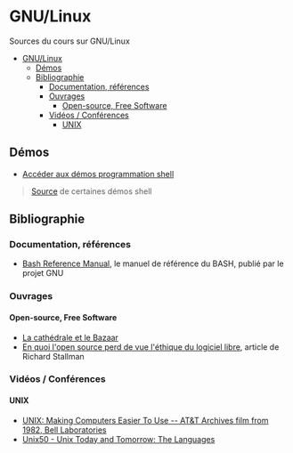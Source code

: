 # GNU/Linux

Sources du cours sur GNU/Linux

- [GNU/Linux](#gnulinux)
  - [Démos](#démos)
  - [Bibliographie](#bibliographie)
    - [Documentation, références](#documentation-références)
    - [Ouvrages](#ouvrages)
      - [Open-source, Free Software](#open-source-free-software)
    - [Vidéos / Conférences](#vidéos--conférences)
      - [UNIX](#unix)


## Démos

- [Accéder aux démos programmation shell](./demos-shell/)

> [Source](https://github.com/sandervanvugt/bash-scripting) de certaines démos shell

## Bibliographie

### Documentation, références

- [Bash Reference Manual](https://www.gnu.org/software/bash/manual/bash.html), le manuel de référence du BASH, publié par le projet GNU

### Ouvrages

#### Open-source, Free Software

- [La cathédrale et le Bazaar]()
- [En quoi l'open source perd de vue l'éthique du logiciel libre](https://www.gnu.org/philosophy/open-source-misses-the-point.html), article de Richard Stallman

### Vidéos / Conférences

#### UNIX

- [UNIX: Making Computers Easier To Use -- AT&T Archives film from 1982, Bell Laboratories](https://www.youtube.com/watch?v=XvDZLjaCJuw&list=PLS3XEhTy6-Ale8Et6pxRR2I3LYNt8-rX3&index=51)
- [Unix50 - Unix Today and Tomorrow: The Languages](https://www.youtube.com/watch?v=xnCgoEyz31M&list=PLS3XEhTy6-Ale8Et6pxRR2I3LYNt8-rX3&index=38) 
